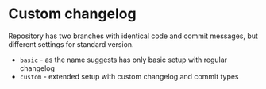 # Custom changelog

Repository has two branches with identical code and commit messages, but different settings for standard version. 

- `basic` - as the name suggests has only basic setup with regular changelog
- `custom` - extended setup with custom changelog and commit types
